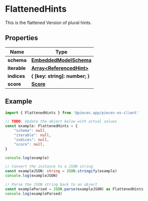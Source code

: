 
# FlattenedHints

This is the flattened Version of plural hints.

## Properties

Name | Type
------------ | -------------
**schema** | [**EmbeddedModelSchema**](EmbeddedModelSchema)
**iterable** | [**Array&lt;ReferencedHint&gt;**](ReferencedHint)
**indices** | **\{ [key: string]: number; \}**
**score** | [**Score**](Score)

## Example

```typescript
import { FlattenedHints } from '@pieces.app/pieces-os-client'

// TODO: Update the object below with actual values
const example: FlattenedHints = {
    "schema": null,
    "iterable": null,
    "indices": null,
    "score": null,
}

console.log(example)

// Convert the instance to a JSON string
const exampleJSON: string = JSON.stringify(example)
console.log(exampleJSON)

// Parse the JSON string back to an object
const exampleParsed = JSON.parse(exampleJSON) as FlattenedHints
console.log(exampleParsed)
```


